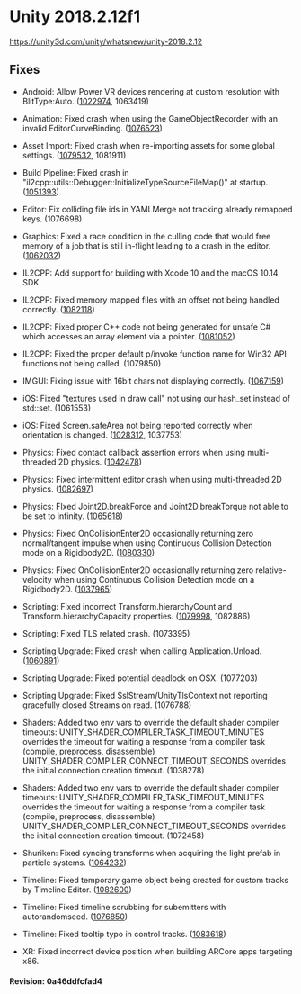 # Unity 2018.2.12f1

https://unity3d.com/unity/whatsnew/unity-2018.2.12

## Fixes



*   Android: Allow Power VR devices rendering at custom resolution with BlitType:Auto. ([1022974](https://issuetracker.unity3d.com/issues/android-resolution-does-not-changes-when-changing-it-with-blit-type-auto-on-power-vr-devices), 1063419)
    
*   Animation: Fixed crash when using the GameObjectRecorder with an invalid EditorCurveBinding. ([1076523](https://issuetracker.unity3d.com/issues/unity-crashes-on-unityengine-animation-getfloatvalue-when-using-gameobjectrecorder-dot-takesnapshot))
    
*   Asset Import: Fixed crash when re-importing assets for some global settings. ([1079532](https://issuetracker.unity3d.com/issues/unity-crashes-on-std-tree-std-tmap-traits-core-basic-string-char-core-stringstoragedefault-when-reimporting-assets), 1081911)
    
*   Build Pipeline: Fixed crash in "il2cpp::utils::Debugger::InitializeTypeSourceFileMap()" at startup. ([1051393](https://issuetracker.unity3d.com/issues/il2cpp-dot-net-4-dot-x-crash-in-il2cpp-utils-debugger-initializetypesourcefilemap-at-startup))
    
*   Editor: Fix colliding file ids in YAMLMerge not tracking already remapped keys. (1076698)
    
*   Graphics: Fixed a race condition in the culling code that would free memory of a job that is still in-flight leading to a crash in the editor. ([1062032](https://issuetracker.unity3d.com/issues/unity-crashes-when-legacy-deferred-rendering-path-is-used-in-scene-which-contains-shadows))
    
*   IL2CPP: Add support for building with Xcode 10 and the macOS 10.14 SDK.
    
*   IL2CPP: Fixed memory mapped files with an offset not being handled correctly. ([1082118](https://issuetracker.unity3d.com/issues/memorymappedfile-class-crashes-on-il2cpp-builds))
    
*   IL2CPP: Fixed proper C++ code not being generated for unsafe C# which accesses an array element via a pointer. ([1081052](https://issuetracker.unity3d.com/issues/il2cpp-unity-editor-fails-to-build-when-auto-generating-a-c-number-array-of-pointers-in-c))
    
*   IL2CPP: Fixed the proper default p/invoke function name for Win32 API functions not being called. (1079850)
    
*   IMGUI: Fixing issue with 16bit chars not displaying correctly. ([1067159](https://issuetracker.unity3d.com/issues/korean-ime-certain-combinations-of-korean-letters-get-deleted-from-the-inputfield-upon-typing))
    
*   iOS: Fixed "textures used in draw call" not using our hash\_set instead of std::set. (1061553)
    
*   iOS: Fixed Screen.safeArea not being reported correctly when orientation is changed. ([1028312](https://issuetracker.unity3d.com/issues/ios-iphonex-screen-dot-safearea-is-ignored-in-portrait-mode-until-screen-orientation-is-changed), 1037753)
    
*   Physics: Fixed contact callback assertion errors when using multi-threaded 2D physics. ([1042478](https://issuetracker.unity3d.com/issues/multithreaded-physics2d-fires-asserts-related-to-contacts2d))
    
*   Physics: Fixed intermittent editor crash when using multi-threaded 2D physics. ([1082697](https://issuetracker.unity3d.com/product/unity/issues/guid/1082697))
    
*   Physics: FIxed Joint2D.breakForce and Joint2D.breakTorque not able to be set to infinity. ([1065618](https://issuetracker.unity3d.com/issues/invalid-assign-attempt-error-is-thrown-when-trying-to-set-joint2ds-breakforce-and-breaktorque-to-infinity-via-script))
    
*   Physics: Fixed OnCollisionEnter2D occasionally returning zero normal/tangent impulse when using Continuous Collision Detection mode on a Rigidbody2D. ([1080330](https://issuetracker.unity3d.com/issues/continous-sometimes-relativevelocity-returned-in-oncollisionenter2d-is-zero))
    
*   Physics: Fixed OnCollisionEnter2D occasionally returning zero relative-velocity when using Continuous Collision Detection mode on a Rigidbody2D. ([1037965](https://issuetracker.unity3d.com/issues/collision2d-dot-contacts-often-reports-a-normalimpulse-of-0-for-heavy-collisions))
    
*   Scripting: Fixed incorrect Transform.hierarchyCount and Transform.hierarchyCapacity properties. ([1079998](https://issuetracker.unity3d.com/issues/transform-dot-hierarchycount-always-returns-0-regardless-of-the-number-of-transforms-in-the-transforms-hierarchy-data-structure), 1082886)
    
*   Scripting: Fixed TLS related crash. (1073395)
    
*   Scripting Upgrade: Fixed crash when calling Application.Unload. ([1060891](https://issuetracker.unity3d.com/issues/application-dot-unload-crashes-with-the-4-dot-x-scripting-runtime))
    
*   Scripting Upgrade: Fixed potential deadlock on OSX. (1077203)
    
*   Scripting Upgrade: Fixed SslStream/UnityTlsContext not reporting gracefully closed Streams on read. (1076788)
    
*   Shaders: Added two env vars to override the default shader compiler timeouts: UNITY\_SHADER\_COMPILER\_TASK\_TIMEOUT\_MINUTES overrides the timeout for waiting a response from a compiler task (compile, preprocess, disassemble) UNITY\_SHADER\_COMPILER\_CONNECT\_TIMEOUT\_SECONDS overrides the initial connection creation timeout. (1038278)
    
*   Shaders: Added two env vars to override the default shader compiler timeouts: UNITY\_SHADER\_COMPILER\_TASK\_TIMEOUT\_MINUTES overrides the timeout for waiting a response from a compiler task (compile, preprocess, disassemble) UNITY\_SHADER\_COMPILER\_CONNECT\_TIMEOUT\_SECONDS overrides the initial connection creation timeout. (1072458)
    
*   Shuriken: Fixed syncing transforms when acquiring the light prefab in particle systems. ([1064232](https://issuetracker.unity3d.com/issues/particle-system-updates-lights-when-there-are-no-active-particles))
    
*   Timeline: Fixed temporary game object being created for custom tracks by Timeline Editor. ([1082600](https://issuetracker.unity3d.com/issues/timeline-creates-a-dummy-object-when-trackbindingtype-of-a-script-component-is-specified))
    
*   Timeline: Fixed timeline scrubbing for subemitters with autorandomseed. ([1076850](https://issuetracker.unity3d.com/issues/timelines-control-track-overrides-the-auto-random-seed-with-the-same-value-for-all-nested-particle-systems))
    
*   Timeline: Fixed tooltip typo in control tracks. ([1083618](https://issuetracker.unity3d.com/issues/random-seeds-tooltip-of-the-timelines-control-track-has-a-typo))
    
*   XR: Fixed incorrect device position when building ARCore apps targeting x86.
    

#### Revision: 0a46ddfcfad4
